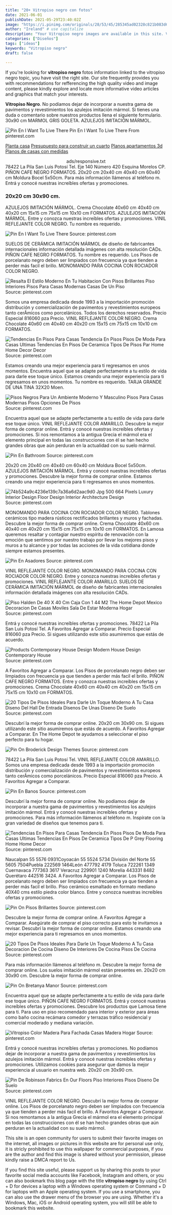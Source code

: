 ```yaml
---
title: "20+ Vitropiso negro con fotos"
date: 2021-06-01
publishDate: 2021-05-29T23:40:02Z
image: "https://i.pinimg.com/originals/28/53/45/285345ad02328c821b083d6f5437e81d.jpg"
author: "Ireland" # use capitalize
description: "Your Vitropiso negro images are available in this site. Vitropiso negro are a topic that is being searched for and liked by netizens now. You can Download the Vitropiso negro files here. Find and Download all royalty-free photos."
categories: ["Diseños"]
tags: ["ideas"]
keywords: "Vitropiso negro"
draft: false

---
```


If you're looking for **vitropiso negro** fotos information linked to the vitropiso negro topic, you have visit the right  site.  Our site frequently  provides you with  recommendations  for refferencing  the high  quality video and image  content, please kindly explore and locate more informative video articles and graphics  that match your interests.

**Vitropiso Negro**. No podíamos dejar de incorporar a nuestra gama de pavimentos y revestimientos los azulejos imitación mármol. Si tienes una duda o comentario sobre nuestros productos llena el siguiente formulario. 30x90 cm MARMOL GRIS GOLETA. AZULEJOS IMITACIÓN MÁRMOL.

![Pin En I Want To Live There](https://i.pinimg.com/originals/87/f8/84/87f884c830db841a8bd682429980ffc0.jpg "Pin En I Want To Live There")
Pin En I Want To Live There From pinterest.com

[Planta casa](/planta-casa/)
[Presupuesto para construir un cuarto](/presupuesto-para-construir-un-cuarto/)
[Planos apartamentos 3d](/planos-apartamentos-3d/)
[Planos de casas con medidas](/planos-de-casas-con-medidas/)
<div class="d-block p-4">
<center><noscript><span>ads/responsive.txt</span></noscript></center>
</div>
78422 La Pila San Luis Potosí Tel. Eje 140 Número 420 Esquina Morelos CP. PIÑON CAFE NEGRO FORMATOS. 20x20 cm 20x40 cm 40x40 cm 60x40 cm Moldura Bocel 5x50cm. Para más información llámenos al teléfono m. Entrá y conocé nuestras increíbles ofertas y promociones.

### 20x20 cm 30x90 cm.

AZULEJOS IMITACIÓN MÁRMOL. Crema Chocolate 40x60 cm 40x40 cm 40x20 cm 15x15 cm 75x15 cm 10x10 cm FORMATOS. AZULEJOS IMITACIÓN MÁRMOL. Entre y conozca nuestras increíbles ofertas y promociones. VINIL REFLEJANTE COLOR NEGRO. Tu nombre es requerido.


![Pin En I Want To Live There](https://i.pinimg.com/originals/87/f8/84/87f884c830db841a8bd682429980ffc0.jpg "Pin En I Want To Live There")
Source: pinterest.com

SUELOS DE CERÁMICA IMITACIÓN MÁRMOL de diseño de fabricantes internacionales información detallada imágenes con alta resolución CADs. PIÑON CAFE NEGRO FORMATOS. Tu nombre es requerido. Los Pisos de porcelanato negro deben ser limpiados con frecuencia ya que tienden a perder más facil el brillo. MONOMANDO PARA COCINA CON ROCIADOR COLOR NEGRO.

![Resalta El Estilo Moderno En Tu Habitacion Con Pisos Brillantes Piso Interiores Pisos Para Casas Modernas Casas De Un Piso](https://i.pinimg.com/originals/71/58/ac/7158ac509a6abac58f565886a73c2ab8.jpg "Resalta El Estilo Moderno En Tu Habitacion Con Pisos Brillantes Piso Interiores Pisos Para Casas Modernas Casas De Un Piso")
Source: pinterest.com

Somos una empresa dedicada desde 1993 a la importación promoción distribución y comercialización de pavimentos y revestimientos europeos tanto cerÃmicos como porcelánicos. Todos los derechos reservados. Precio Especial 816060 pza Precio. VINIL REFLEJANTE COLOR NEGRO. Crema Chocolate 40x60 cm 40x40 cm 40x20 cm 15x15 cm 75x15 cm 10x10 cm FORMATOS.

![Tendencias En Pisos Para Casas Tendencia En Pisos Pisos De Moda Para Casas Ultimas Tendencias En Pisos De Ceramica Tipos De Pisos Par Home Home Decor Decor](https://i.pinimg.com/564x/a6/64/34/a664343c9e5b21461c5449b25b2983c6.jpg "Tendencias En Pisos Para Casas Tendencia En Pisos Pisos De Moda Para Casas Ultimas Tendencias En Pisos De Ceramica Tipos De Pisos Par Home Home Decor Decor")
Source: pinterest.com

Estamos creando una mejor experiencia para ti regresamos en unos momentos. Encuentra aquel que se adapte perfectamente a tu estilo de vida para darle ese toque único. Estamos creando una mejor experiencia para ti regresamos en unos momentos. Tu nombre es requerido. TARJA GRANDE DE UNA TINA 32X20 Moen.

![Pisos Negros Para Un Ambiente Moderno Y Masculino Pisos Para Casas Modernas Pisos Opciones De Pisos](https://i.pinimg.com/originals/e3/4f/61/e34f61c47afd78780d1d9095d1962ccf.jpg "Pisos Negros Para Un Ambiente Moderno Y Masculino Pisos Para Casas Modernas Pisos Opciones De Pisos")
Source: pinterest.com

Encuentra aquel que se adapte perfectamente a tu estilo de vida para darle ese toque único. VINIL REFLEJANTE COLOR AMARILLO. Descubre la mejor forma de comprar online. Entrá y conocé nuestras increíbles ofertas y promociones. Si nos remontamos a la antigua Grecia el mármol era el elemento principal en todas las construcciones con él se han hecho grandes obras que aún perduran en la actualidad con su suelo mármol.

![Pin En Bathroom](https://i.pinimg.com/600x315/90/18/9c/90189c9f5215a4c6e45db8f6ffede477.jpg "Pin En Bathroom")
Source: pinterest.com

20x20 cm 20x40 cm 40x40 cm 60x40 cm Moldura Bocel 5x50cm. AZULEJOS IMITACIÓN MÁRMOL. Entrá y conocé nuestras increíbles ofertas y promociones. Descubre la mejor forma de comprar online. Estamos creando una mejor experiencia para ti regresamos en unos momentos.

![74b524a9c4236e139c7a36a6d2aac9d0 Jpg 500 664 Pixels Luxury Interior Design Floor Design Interior Architecture Design](https://i.pinimg.com/originals/71/5c/07/715c077d1c6b736d8e22ac1ff66d3671.jpg "74b524a9c4236e139c7a36a6d2aac9d0 Jpg 500 664 Pixels Luxury Interior Design Floor Design Interior Architecture Design")
Source: pinterest.com

MONOMANDO PARA COCINA CON ROCIADOR COLOR NEGRO. Tablones cerámicos tipo madera rústicos rectificados brillantes y muros y fachadas. Descubre la mejor forma de comprar online. Crema Chocolate 40x60 cm 40x40 cm 40x20 cm 15x15 cm 75x15 cm 10x10 cm FORMATOS. En Lamosa queremos resaltar y contagiar nuestro espíritu de renovación con la emoción que sentimos por nuestro trabajo por llevar los mejores pisos y muros a tu alcance y por todas las acciones de la vida cotidiana donde siempre estamos presentes.

![Pin En Asadores](https://i.pinimg.com/474x/96/f0/16/96f0169b6a9c3df8da2fb0b78e390d3e.jpg "Pin En Asadores")
Source: pinterest.com

VINIL REFLEJANTE COLOR NEGRO. MONOMANDO PARA COCINA CON ROCIADOR COLOR NEGRO. Entre y conozca nuestras increíbles ofertas y promociones. VINIL REFLEJANTE COLOR AMARILLO. SUELOS DE CERÁMICA IMITACIÓN MÁRMOL de diseño de fabricantes internacionales información detallada imágenes con alta resolución CADs.

![Piso Halden De 40 X 40 Cm Caja Con 1 44 M2 The Home Depot Mexico Decoracion De Casas Moviles Sala De Estar Moderna Hogar](https://i.pinimg.com/474x/a7/14/4a/a7144a3041badb1d2a4d3436806c10e3.jpg "Piso Halden De 40 X 40 Cm Caja Con 1 44 M2 The Home Depot Mexico Decoracion De Casas Moviles Sala De Estar Moderna Hogar")
Source: pinterest.com

Entrá y conocé nuestras increíbles ofertas y promociones. 78422 La Pila San Luis Potosí Tel. A Favoritos Agregar a Comparar. Precio Especial 816060 pza Precio. Si sigues utilizando este sitio asumiremos que estás de acuerdo.

![Products Contemporary House Design Modern House Design Contemporary House](https://i.pinimg.com/originals/72/1f/24/721f24848b3abd221c5e976a371a0485.jpg "Products Contemporary House Design Modern House Design Contemporary House")
Source: pinterest.com

A Favoritos Agregar a Comparar. Los Pisos de porcelanato negro deben ser limpiados con frecuencia ya que tienden a perder más facil el brillo. PIÑON CAFE NEGRO FORMATOS. Entre y conozca nuestras increíbles ofertas y promociones. Crema Chocolate 40x60 cm 40x40 cm 40x20 cm 15x15 cm 75x15 cm 10x10 cm FORMATOS.

![20 Tipos De Pisos Ideales Para Darle Un Toque Moderno A Tu Casa Diseno Del Hall De Entrada Disenos De Unas Diseno De Suelo](https://i.pinimg.com/originals/0a/22/0c/0a220cf8984443eb82746f21cab3b86c.jpg "20 Tipos De Pisos Ideales Para Darle Un Toque Moderno A Tu Casa Diseno Del Hall De Entrada Disenos De Unas Diseno De Suelo")
Source: pinterest.com

Descubrí la mejor forma de comprar online. 20x20 cm 30x90 cm. Si sigues utilizando este sitio asumiremos que estás de acuerdo. A Favoritos Agregar a Comparar. En The Home Depot te ayudamos a seleccionar el piso perfecto para tu hogar.

![Pin On Broderick Design Themes](https://i.pinimg.com/originals/cd/1b/33/cd1b3301b5bffd0e9829c774de6c15ee.jpg "Pin On Broderick Design Themes")
Source: pinterest.com

78422 La Pila San Luis Potosí Tel. VINIL REFLEJANTE COLOR AMARILLO. Somos una empresa dedicada desde 1993 a la importación promoción distribución y comercialización de pavimentos y revestimientos europeos tanto cerÃmicos como porcelánicos. Precio Especial 816060 pza Precio. A Favoritos Agregar a Comparar.

![Pin En Banos](https://i.pinimg.com/originals/8a/20/4a/8a204aeb49bca6fa510a91c86a3cd3c2.jpg "Pin En Banos")
Source: pinterest.com

Descubrí la mejor forma de comprar online. No podíamos dejar de incorporar a nuestra gama de pavimentos y revestimientos los azulejos imitación mármol. Entrá y conocé nuestras increíbles ofertas y promociones. Para más información llámenos al teléfono m. Inspírate con la gran variedad de diseños que tenemos para ti.

![Tendencias En Pisos Para Casas Tendencia En Pisos Pisos De Moda Para Casas Ultimas Tendencias En Pisos De Ceramica Tipos De P Grey Flooring Home Home Decor](https://i.pinimg.com/564x/4a/17/89/4a1789dba0ba00f7900a57b144bc7962.jpg "Tendencias En Pisos Para Casas Tendencia En Pisos Pisos De Moda Para Casas Ultimas Tendencias En Pisos De Ceramica Tipos De P Grey Flooring Home Home Decor")
Source: pinterest.com

Naucalpan 55 5576 0931Coyoacán 55 5524 5734 División del Norte 55 5605 7504Puebla 222569 1464León 477792 4179 Toluca 722261 1349 Cuernavaca 777363 3617 Veracruz 229901 1240 Morelia 443331 8482 Querétaro 442516 3424. A Favoritos Agregar a Comparar. Los Pisos de porcelanato negro deben ser limpiados con frecuencia ya que tienden a perder más facil el brillo. Piso cerámico esmaltado en formato mediano 40X40 cms estilo piedra color blanco. Entre y conozca nuestras increíbles ofertas y promociones.

![Pin On Pisos Brillantes](https://i.pinimg.com/originals/5f/de/ac/5fdeacb97108d774222d8f05927f8116.jpg "Pin On Pisos Brillantes")
Source: pinterest.com

Descubre la mejor forma de comprar online. A Favoritos Agregar a Comparar. Asegúrate de comprar el piso correcto para esto te invitamos a revisar. Descubrí la mejor forma de comprar online. Estamos creando una mejor experiencia para ti regresamos en unos momentos.

![20 Tipos De Pisos Ideales Para Darle Un Toque Moderno A Tu Casa Decoracion De Cocina Diseno De Interiores De Cocina Pisos De Cocina](https://i.pinimg.com/736x/10/af/50/10af5086318e6f257a016f4ef788106b.jpg "20 Tipos De Pisos Ideales Para Darle Un Toque Moderno A Tu Casa Decoracion De Cocina Diseno De Interiores De Cocina Pisos De Cocina")
Source: pinterest.com

Para más información llámenos al teléfono m. Descubre la mejor forma de comprar online. Los suelos imitación mármol están presentes en. 20x20 cm 30x90 cm. Descubre la mejor forma de comprar online.

![Pin On Bretanya Manor](https://i.pinimg.com/originals/ea/bd/23/eabd231d6f4d63cf677218d3d6bfe19a.jpg "Pin On Bretanya Manor")
Source: pinterest.com

Encuentra aquel que se adapte perfectamente a tu estilo de vida para darle ese toque único. PIÑON CAFE NEGRO FORMATOS. Entrá y conocé nuestras increíbles ofertas y promociones. Descubre los productos que Lamosa tiene para ti. Para uso en piso recomendado para interior y exterior para áreas como baño cocina recámara comedor y terrazas tráfico residencial y comercial moderado y mediana variación.

![Vitropiso Color Madera Para Fachada Casas Madera Hogar](https://i.pinimg.com/originals/77/19/ce/7719ce0fd70c59da349a4671b32c4962.jpg "Vitropiso Color Madera Para Fachada Casas Madera Hogar")
Source: pinterest.com

Entrá y conocé nuestras increíbles ofertas y promociones. No podíamos dejar de incorporar a nuestra gama de pavimentos y revestimientos los azulejos imitación mármol. Entrá y conocé nuestras increíbles ofertas y promociones. Utilizamos cookies para asegurar que damos la mejor experiencia al usuario en nuestra web. 20x20 cm 30x90 cm.

![Pin De Robinson Fabrics En Our Floors Piso Interiores Pisos Diseno De Suelo](https://i.pinimg.com/originals/28/53/45/285345ad02328c821b083d6f5437e81d.jpg "Pin De Robinson Fabrics En Our Floors Piso Interiores Pisos Diseno De Suelo")
Source: pinterest.com

VINIL REFLEJANTE COLOR NEGRO. Descubrí la mejor forma de comprar online. Los Pisos de porcelanato negro deben ser limpiados con frecuencia ya que tienden a perder más facil el brillo. A Favoritos Agregar a Comparar. Si nos remontamos a la antigua Grecia el mármol era el elemento principal en todas las construcciones con él se han hecho grandes obras que aún perduran en la actualidad con su suelo mármol.

This site is an open community for users to submit their favorite images on the internet, all images or pictures in this website are for personal use only, it is stricly prohibited to use this wallpaper for commercial purposes, if you are the author and find this image is shared without your permission, please kindly raise a DMCA report to Us.

If you find this site useful, please support us by sharing this posts to your favorite social media accounts like Facebook, Instagram and others, or you can also bookmark this blog page with the title **vitropiso negro** by using Ctrl + D for devices a laptop with a Windows operating system or Command + D for laptops with an Apple operating system. If you use a smartphone, you can also use the drawer menu of the browser you are using. Whether it's a Windows, Mac, iOS or Android operating system, you will still be able to bookmark this website.
